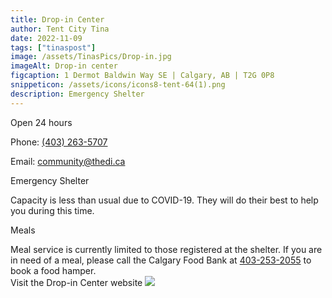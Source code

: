```yaml
---
title: Drop-in Center
author: Tent City Tina
date: 2022-11-09
tags: ["tinaspost"]
image: /assets/TinasPics/Drop-in.jpg
imageAlt: Drop-in center
figcaption: 1 Dermot Baldwin Way SE | Calgary, AB | T2G 0P8
snippeticon: /assets/icons/icons8-tent-64(1).png
description: Emergency Shelter
---
```


<p class="subHeader">
Open 24 hours
</p>

Phone: <a href="tel:403-263-5707">(403) 263-5707</a>

Email: <a href="mailto:community@thedi.ca">
community@thedi.ca</a>

<p class="subHeader">
Emergency Shelter
</P>
Capacity is less than usual due to COVID-19. They will do their best to help you during this time.

<p class="subHeader">
Meals
</p>
 Meal service is currently limited to those registered at the shelter. If you are in need of a meal, please call the Calgary Food Bank at <a href="tel:403-253-2055">403-253-2055</a> to book a food hamper.

<div class="post__link">
Visit the Drop-in Center website
<a href="https://calgarydropin.ca/" target="_blank"><img src="/assets/TinasPics/Drop-in-Logo.jpg" /></a>